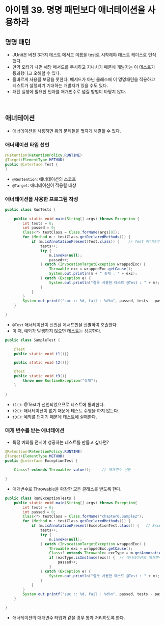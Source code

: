 # 아이템 39. 명명 패턴보다 애너테이션을 사용하라

## 명명 패턴
* JUnit은 버전 3까지 테스트 메서드 이름을 test로 시작해야 테스트 케이스로 인식했다.
* 만약 오타가 나면 해당 메서드를 무시하고 지나치기 때문에 개발자는 이 테스트가 통과했다고 오해할 수 있다.
* 올바르게 사용될 보장을 못한다. 메서드가 아닌 클래스에 이 명명패턴을 적용하고 테스트가 실행되기 기대하는 개발자가 있을 수도 있다.
* 패턴 실행에 필요한 인자를 매개변수로 넘길 방법이 마땅치 않다.

<br>

## 애너테이션
* 애너테이션을 사용하면 위의 문제들을 멋지게 해결할 수 있다.
### 애너테이션 타입 선언
```java
@Retention(RetentionPolicy.RUNTIME)
@Target(ElementType.METHOD)
public @interface Test {
}
```
* `@Rentention`: 애너테이션의 스코프
* `@Target`: 애너테이션이 적용될 대상

### 애너테이션을 사용한 프로그램 작성
```java
public class RunTests {
    
    public static void main(String[] args) throws Exception {
        int tests = 0;
        int passed = 0;
        Class<?> testClass = Class.forName(args[0]);
        for (Method m : testClass.getDeclaredMethods()) {
            if (m.isAnnotationPresent(Test.class)) {	// Test 애너테이션이 선언된 메서드만을 호출한다.
                tests++;
                try {
                    m.invoke(null);
                    passed++;
                } catch (InvocationTargetException wrappedExc) {
                    Throwable exc = wrappedExc.getCause();
                    System.out.println(m + " 실패 : " + exc);
                } catch (Exception e) {
                    System.out.println("잘못 사용한 테스트 @Test : " + m);
                }
            }
        }
        System.out.printf("suc :: %d, fail : %d%n", passed, tests - passed);
    }
    
}
```
* `@Test` 애너테이션이 선언된 메서드만을 선별하여 호출한다.
* 이 때, 예외가 발생하지 않으면 테스트는 성공한다.
```java
public class SampleTest {
    
    @Test 
    public static void t1(){}

    public static void t2(){}

    @Test 
    public static void t3(){
        throw new RuntimeException("실패");
    }
    
}
```
* `t1()`: @Test가 선언되었으므로 테스트에 통과한다.
* `t2()`: 애너테이션이 없기 때문에 테스트 수행을 하지 않는다.
* `t3()`: 예외를 던지기 때문에 테스트에 실패한다.

### 매개 변수를 받는 애너테이션
* 특정 예외를 던저야 성공하는 테스트를 만들고 싶다면?
```java
@Retention(RetentionPolicy.RUNTIME)
@Target(ElementType.METHOD)
public @interface ExceptionTest {
    
    Class<? extends Throwable> value();		// 매개변수 선언
    
}
```
* 매개변수로 Throwable을 확장한 모든 클래스를 받도록 한다.

```java
public class RunExceptionTests {
    public static void main(String[] args) throws Exception{
        int tests = 0;
        int passed = 0;
        Class<?> testClass = Class.forName("chapter6.Sample2");
        for (Method m : testClass.getDeclaredMethods()) {
            if (m.isAnnotationPresent(ExceptionTest.class)) {	// ExceptionTest 애너테이션을 사용한 메서드 선별
                tests++;
                try {
                    m.invoke(null);
                } catch (InvocationTargetException wrappedExc) {
                    Throwable exc = wrappedExc.getCause();
                    Class<? extends Throwable> excType = m.getAnnotation(ExceptionTest.class).value();	// 애너테이션의 매개변수 타입 확인
                    if (excType.isInstance(exc)) {	// 애너테이션의 매개변수 타입과 같을 경우 통과
                        passed++;
                    }
                } catch (Exception e) {
                    System.out.println("잘못 사용한 테스트 @Test : " + m);
                }
            }
        }
        System.out.printf("suc :: %d, fail : %d%n", passed, tests - passed);
    }

}
```
* 애너테이션의 매개변수 타입과 같을 경우 통과 처리하도록 한다.